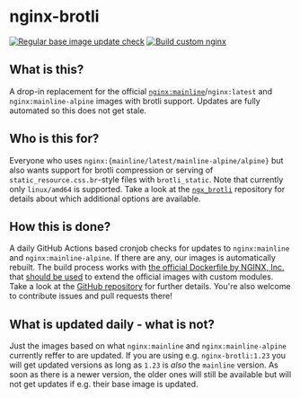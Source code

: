 # nginx-brotli

[![Regular base image update check](https://github.com/georg-jung/nginx-brotli/actions/workflows/cron-docker-rebuild.yml/badge.svg)](https://github.com/georg-jung/nginx-brotli/actions/workflows/cron-docker-rebuild.yml)
[![Build custom nginx](https://github.com/georg-jung/nginx-brotli/actions/workflows/build.yml/badge.svg)](https://github.com/georg-jung/nginx-brotli/actions/workflows/build.yml)

## What is this?

A drop-in replacement for the official [`nginx:mainline`](https://hub.docker.com/_/nginx)/`nginx:latest` and `nginx:mainline-alpine` images with brotli support. Updates are fully automated so this does not get stale.

## Who is this for?

Everyone who uses `nginx:{mainline/latest/mainline-alpine/alpine}` but also wants support for brotli compression or serving of `static_resource.css.br`-style files with `brotli_static`. Note that currently only `linux/amd64` is supported. Take a look at the [`ngx_brotli`](https://github.com/google/ngx_brotli) repository for details about which additional options are available.

## How this is done?

A daily GitHub Actions based cronjob checks for updates to `nginx:mainline` and `nginx:mainline-alpine`. If there are any, our images is automatically rebuilt. The build process works with [the official Dockerfile by NGINX, Inc.](https://github.com/nginxinc/docker-nginx/tree/master/modules) that [should be used](https://github.com/nginxinc/docker-nginx/issues/371#issuecomment-752088336) to extend the official images with custom modules. Take a look at the [GitHub repository](https://github.com/georg-jung/nginx-brotli) for further details. You're also welcome to contribute issues and pull requests there!

## What is updated daily - what is not?

Just the images based on what `nginx:mainline` and `nginx:mainline-alpine` currently reffer to are updated. If you are using e.g. `nginx-brotli:1.23` you will get updated versions as long as `1.23` is _also_ the `mainline` version. As soon as there is a newer version, the older ones will still be available but will not get updates if e.g. their base image is updated.

